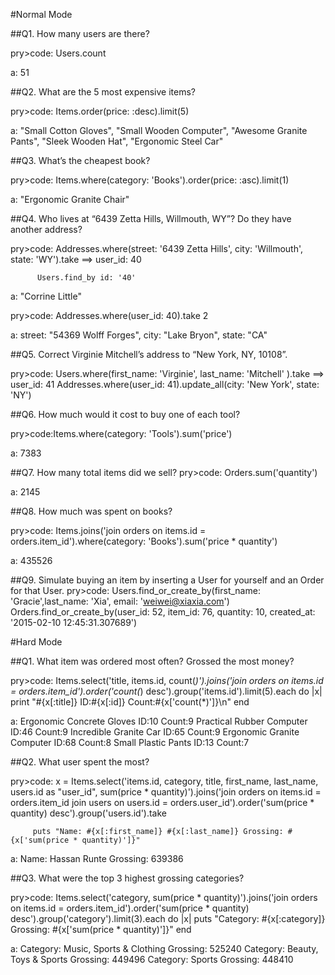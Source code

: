 #Normal Mode

##Q1. How many users are there?

pry>code:
         Users.count

a:  51



##Q2. What are the 5 most expensive items?

pry>code:
         Items.order(price: :desc).limit(5)

a:  "Small Cotton Gloves",
    "Small Wooden Computer",
    "Awesome Granite Pants",
    "Sleek Wooden Hat",
    "Ergonomic Steel Car"



##Q3. What’s the cheapest book?

pry>code:
         Items.where(category: 'Books').order(price: :asc).limit(1)

a: "Ergonomic Granite Chair"



##Q4. Who lives at “6439 Zetta Hills, Willmouth, WY”? Do they have another address?

pry>code:
          Addresses.where(street: '6439 Zetta Hills', city: 'Willmouth', state: 'WY').take
          ==> user_id: 40

          Users.find_by id: '40'

a:  "Corrine Little"

pry>code:
         Addresses.where(user_id: 40).take 2


a:  street: "54369 Wolff Forges",
    city: "Lake Bryon",
    state: "CA"



##Q5. Correct Virginie Mitchell’s address to “New York, NY, 10108”.

pry>code:
          Users.where(first_name: 'Virginie', last_name: 'Mitchell' ).take
          ==> user_id: 41
          Addresses.where(user_id: 41).update_all(city: 'New York', state: 'NY')


##Q6. How much would it cost to buy one of each tool?

pry>code:Items.where(category: 'Tools').sum('price')

a: 7383



##Q7. How many total items did we sell?
pry>code:
         Orders.sum('quantity')

a: 2145



##Q8. How much was spent on books?

pry>code:
         Items.joins('join orders on items.id = orders.item_id').where(category: 'Books').sum('price * quantity')

a: 435526

##Q9. Simulate buying an item by inserting a User for yourself and an Order for that User.
pry>code:
          Users.find_or_create_by(first_name: 'Gracie',last_name: 'Xia', email: 'weiwei@xiaxia.com')
          Orders.find_or_create_by(user_id: 52, item_id: 76, quantity: 10, created_at: '2015-02-10 12:45:31.307689')




#Hard Mode

##Q1. What item was ordered most often? Grossed the most money?

pry>code:
         Items.select('title, items.id, count(*)').joins('join orders on items.id = orders.item_id').order('count(*) desc').group('items.id').limit(5).each do |x|
         print "#{x[:title]} ID:#{x[:id]} Count:#{x['count(*)']}\n"
         end

a:  Ergonomic Concrete Gloves ID:10 Count:9
    Practical Rubber Computer ID:46 Count:9
    Incredible Granite Car ID:65 Count:9
    Ergonomic Granite Computer ID:68 Count:8
    Small Plastic Pants ID:13 Count:7



##Q2. What user spent the most?

pry>code:
         x = Items.select('items.id, category, title, first_name, last_name, users.id as "user_id", sum(price * quantity)').joins('join orders on items.id = orders.item_id join users on users.id = orders.user_id').order('sum(price * quantity) desc').group('users.id').take

         puts "Name: #{x[:first_name]} #{x[:last_name]} Grossing: #{x['sum(price * quantity)']}"

a: Name: Hassan Runte Grossing: 639386


##Q3. What were the top 3 highest grossing categories?

pry>code:
        Items.select('category, sum(price * quantity)').joins('join orders on items.id = orders.item_id').order('sum(price * quantity) desc').group('category').limit(3).each do |x|
        puts "Category: #{x[:category]} Grossing: #{x['sum(price * quantity)']}"
        end

a:  Category: Music, Sports & Clothing Grossing: 525240
    Category: Beauty, Toys & Sports Grossing: 449496
    Category: Sports Grossing: 448410








